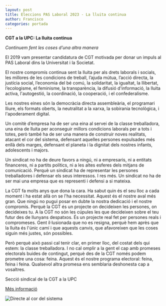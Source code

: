 ```yaml
---
layout: post
title: Eleccions PAS Laboral 2023 - La lluita continua
author: Francisco
categories: portada
---
```


**CGT a la UPC: La lluita continua**

_Continuem fent les coses d’una altra manera_

El 2019 vam presentar candidatura de CGT motivada per donar un impuls al PAS Laboral dins la Universitat i la Societat.

El nostre compromís continua sent la lluita per als drets laborals i socials, les millores de les condicions de treball, l’ajuda mútua, l’acció directa, la justícia social, l’economia del bé comú, la solidaritat, la igualtat, la  llibertat, l’ecologisme, el feminisme, la transparència, la difusió d'informació, la lluita activa, l'autogestió, la coordinació, la cooperació, i el confederalisme.

Les nostres eines són la democràcia directa assembleària, el programari lliure, els formats oberts, la neutralitat a la xarxa, la sobirania tecnològica, i l'apoderament digital.

Un comitè d’empresa ha de ser una eina al servei de la classe treballadora, una eina de lluita per aconseguir millors condicions laborals per a tots i totes, però també ha de ser una manera de construir noves realitats, atacant el cor del sistema, defensant aquelles persones expulsades més enllà dels marges, defensant el planeta i la dignitat dels nostres infants, adolescents i majors.

Un sindicat no ha de deure favors a ningú, ni a empresaris, ni a entitats financeres, ni a partits polítics, ni a les altes esferes dels mitjans de comunicació. Perquè un sindicat ha de representar les persones treballadores i defensar els seus interessos. I res més. Un sindicat no ha de ser mai una empresa que es representi i defensi a si mateixa.

La CGT fa molts anys que dona la cara. Ha sabut quin és el seu lloc a cada moment i ha estat allà on se l'ha necessitat. Aquest és el nostre aval més gran. Que ningú no pugui posar en dubte la nostra dedicació i el nostre compromís. Perquè la CGT és un projecte on decideixen les persones, on decideixes tu. A la CGT no són les cúpules les que decideixen sobre el teu futur des de llunyans despatxos. És un projecte real fet per persones reals i compromeses. Gent il·lusionada que no es resigna, perquè hem après que la lluita és l'únic camí i que aquests canvis, que afavoreixen que les coses siguin més justes, són possibles.

Però perquè això passi cal tenir clar, en primer lloc, del costat dels qui estem: la classe treballadora. I no cal omplir a la gent el cap amb promeses electorals buides de contingut, perquè des de la CGT només podem prometre una cosa: feina. Aquest és el nostre programa electoral: feina, feina i feina. Qualsevol altra promesa ens semblaria deshonesta cap a vosaltres.

Secció sindical de la CGT a la UPC

[Més informació](/assets/docs/CGT.Eleccions.2023.pdf)

![Directe al cor del sistema](/assets/img/COR-NET.jpg)

